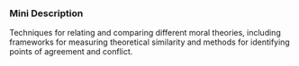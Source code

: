 ### Mini Description

Techniques for relating and comparing different moral theories, including frameworks for measuring theoretical similarity and methods for identifying points of agreement and conflict.

